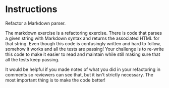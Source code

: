 # Instructions
Refactor a Markdown parser.

The markdown exercise is a refactoring exercise. There is code that parses a given string with Markdown syntax and returns the associated HTML for that string. Even though this code is confusingly written and hard to follow, somehow it works and all the tests are passing! Your challenge is to re-write this code to make it easier to read and maintain while still making sure that all the tests keep passing.

It would be helpful if you made notes of what you did in your refactoring in comments so reviewers can see that, but it isn't strictly necessary. The most important thing is to make the code better!